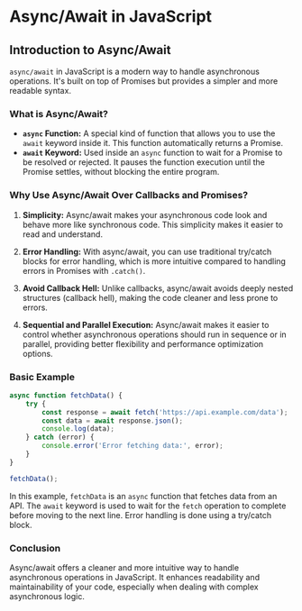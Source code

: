 
# Async/Await in JavaScript

## Introduction to Async/Await

`async/await` in JavaScript is a modern way to handle asynchronous operations. It's built on top of Promises but provides a simpler and more readable syntax.

### What is Async/Await?

- **`async` Function:** A special kind of function that allows you to use the `await` keyword inside it. This function automatically returns a Promise.
- **`await` Keyword:** Used inside an `async` function to wait for a Promise to be resolved or rejected. It pauses the function execution until the Promise settles, without blocking the entire program.

### Why Use Async/Await Over Callbacks and Promises?

1. **Simplicity:** Async/await makes your asynchronous code look and behave more like synchronous code. This simplicity makes it easier to read and understand.

2. **Error Handling:** With async/await, you can use traditional try/catch blocks for error handling, which is more intuitive compared to handling errors in Promises with `.catch()`.

3. **Avoid Callback Hell:** Unlike callbacks, async/await avoids deeply nested structures (callback hell), making the code cleaner and less prone to errors.

4. **Sequential and Parallel Execution:** Async/await makes it easier to control whether asynchronous operations should run in sequence or in parallel, providing better flexibility and performance optimization options.

### Basic Example

```javascript
async function fetchData() {
    try {
        const response = await fetch('https://api.example.com/data');
        const data = await response.json();
        console.log(data);
    } catch (error) {
        console.error('Error fetching data:', error);
    }
}

fetchData();
```

In this example, `fetchData` is an `async` function that fetches data from an API. The `await` keyword is used to wait for the `fetch` operation to complete before moving to the next line. Error handling is done using a try/catch block.

### Conclusion

Async/await offers a cleaner and more intuitive way to handle asynchronous operations in JavaScript. It enhances readability and maintainability of your code, especially when dealing with complex asynchronous logic.
